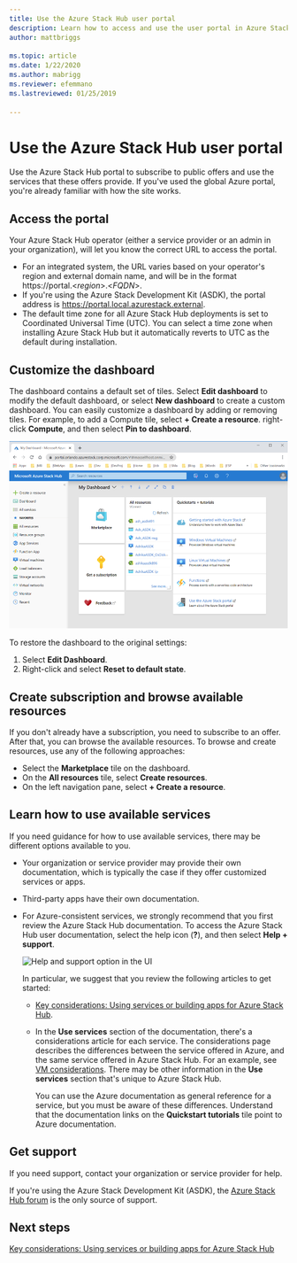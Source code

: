 ```yaml
---
title: Use the Azure Stack Hub user portal 
description: Learn how to access and use the user portal in Azure Stack Hub.
author: mattbriggs

ms.topic: article
ms.date: 1/22/2020
ms.author: mabrigg
ms.reviewer: efemmano
ms.lastreviewed: 01/25/2019

---
```

# Use the Azure Stack Hub user portal

Use the Azure Stack Hub portal to subscribe to public offers and use the services that these offers provide. If you've used the global Azure portal, you're already familiar with how the site works.

## Access the portal

Your Azure Stack Hub operator (either a service provider or an admin in your organization), will let you know the correct URL to access the portal.

- For an integrated system, the URL varies based on your operator's region and external domain name, and will be in the format https://portal.&lt;*region*&gt;.&lt;*FQDN*&gt;.
- If you're using the Azure Stack Development Kit (ASDK), the portal address is https://portal.local.azurestack.external.
- The default time zone for all Azure Stack Hub deployments is set to Coordinated Universal Time (UTC). You can select a time zone when installing Azure Stack Hub but it automatically reverts to UTC as the default during installation.

## Customize the dashboard

The dashboard contains a default set of tiles. Select **Edit dashboard** to modify the default dashboard, or select **New dashboard** to create a custom dashboard. You can easily customize a dashboard by adding or removing tiles. For example, to add a Compute tile, select **+ Create a resource**. right-click **Compute**, and then select **Pin to dashboard**.

![Screen capture of the Azure Stack Hub user portal](media/azure-stack-use-portal/userportal.png)

To restore the dashboard to the original settings:
1.  Select **Edit Dashboard**. 
2.  Right-click and select **Reset to default state**.

## Create subscription and browse available resources

If you don't already have a subscription, you need to subscribe to an offer. After that, you can browse the available resources. To browse and create resources, use any of the following approaches:

- Select the **Marketplace** tile on the dashboard.
- On the **All resources** tile, select **Create resources**.
- On the left navigation pane, select **+ Create a resource**.

## Learn how to use available services

If you need guidance for how to use available services, there may be different options available to you.

- Your organization or service provider may provide their own documentation, which is typically the case if they offer customized services or apps.
- Third-party apps have their own documentation.
- For Azure-consistent services, we strongly recommend that you first review the Azure Stack Hub documentation. To access the Azure Stack Hub user documentation, select the help icon (**?**), and then select **Help + support**.

    ![Help and support option in the UI](media/azure-stack-use-portal/HelpAndSupport.png)

    In particular, we suggest that you review the following articles to get started:

    - [Key considerations: Using services or building apps for Azure Stack Hub](azure-stack-considerations.md).
    - In the **Use services** section of the documentation, there's a considerations article for each service. The considerations page describes the differences between the service offered in Azure, and the same service offered in Azure Stack Hub. For an example, see [VM considerations](azure-stack-vm-considerations.md). There may be other information in the **Use services** section that's unique to Azure Stack Hub.

      You can use the Azure documentation as general reference for a service, but you must be aware of these differences. Understand that the documentation links on the **Quickstart tutorials** tile point to Azure documentation.

## Get support

If you need support, contact your organization or service provider for help.

If you're using the Azure Stack Development Kit (ASDK), the [Azure Stack Hub forum](https://social.msdn.microsoft.com/Forums/azure/home?forum=azurestack) is the only source of support.

## Next steps

[Key considerations: Using services or building apps for Azure Stack Hub](azure-stack-considerations.md)
